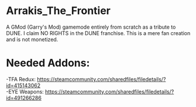 # Arrakis_The_Frontier
A GMod (Garry's Mod) gamemode entirely from scratch as a tribute to DUNE. I claim NO RIGHTS in the DUNE franchise. This is a mere fan creation and is not monetized.

# Needed Addons:
-TFA Redux: https://steamcommunity.com/sharedfiles/filedetails/?id=415143062  
-EYE Weapons: https://steamcommunity.com/sharedfiles/filedetails/?id=491266286  
